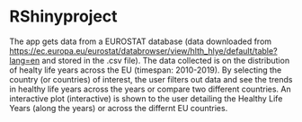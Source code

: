 # RShinyproject
The app gets data from a EUROSTAT database (data downloaded from https://ec.europa.eu/eurostat/databrowser/view/hlth_hlye/default/table?lang=en and stored in the .csv file). 
The data collected is on the distribution of healty life years across the EU (timespan: 2010-2019).
By selecting the country (or countries) of interest, the user filters out data and see the trends in healthy life years across the years or compare two different countries.
An interactive plot (interactive) is  shown to the user detailing the Healthy Life Years (along the years) or across the differnt EU countries.
